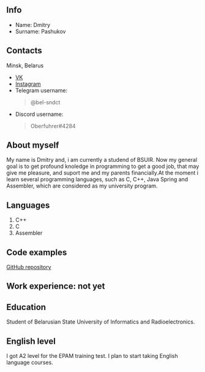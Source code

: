 ## Info
* Name: Dmitry
* Surname: Pashukov

## Contacts

Minsk, Belarus

* [VK](https://vk.com/sevensuicide)
* [Instagram](https://www.instagram.com/high7noon/)
* Telegram username:
  > @bel-sndct
* Discord username:
  > Oberfuhrer#4284

## About myself

My name is Dmitry and, i am currently a studend of BSUIR. Now my general goal is to get profound knoledge in programming to get a good job, that may give me pleasure, and suport me and my parents financially.At the moment i learn several programming languages, such as C, C++, Java Spring and Assembler, which are considered as my university program.

## Languages

1. C++
2. C
3. Assembler

## Code examples

[GitHub repository](https://github.com/bel-sndct)

## Work experience: not yet

## Education

Student of Belarusian State University of Informatics and Radioelectronics.

## English level

I got A2 level for the EPAM training test. I plan to start taking English language courses.
